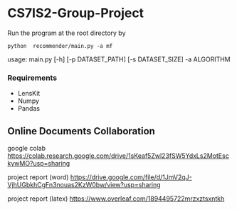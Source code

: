 # CS7IS2-Group-Project
Run the program at the root directory by

`python  recommender/main.py -a mf`

usage: main.py [-h] [-p DATASET_PATH] [-s DATASET_SIZE] -a ALGORITHM

### Requirements
    
* LensKit
* Numpy
* Pandas


## Online Documents Collaboration 

google colab
https://colab.research.google.com/drive/1sKeaf5Zwl23fSW5YdxLs2MotEsckywMO?usp=sharing

project report (word)
https://drive.google.com/file/d/1JmV2qJ-VjhUGbkhCgFn3nouas2KzW0bw/view?usp=sharing

project report (latex)
https://www.overleaf.com/1894495722mrzxztsxntkh


